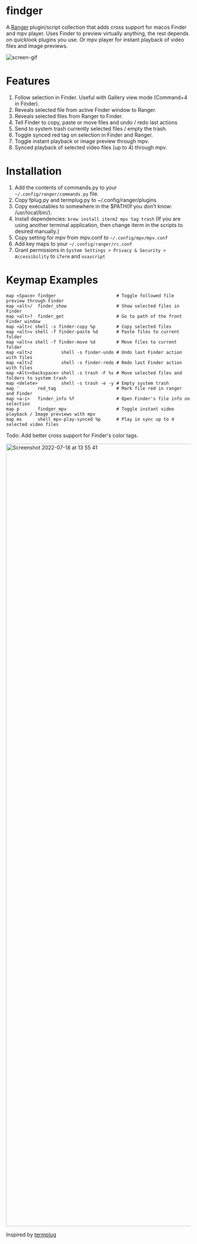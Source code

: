 # findger

A [Ranger](https://github.com/ranger/ranger) plugin/script collection that adds cross support for macos Finder and mpv player.
Uses Finder to preview virtually anything, the rest depends on quicklook plugins you use. Or mpv player for instant playback of video files and image previews.

![screen-gif](./preview.gif)

# Features

  1. Follow selection in Finder. Useful with Gallery view mode (Command+4 in Finder).
  2. Reveals selected file from active Finder window to Ranger.
  3. Reveals selected files from Ranger to Finder.
  4. Tell Finder to copy, paste or move files and undo / redo last actions
  5. Send to system trash currently selected files / empty the trash.
  6. Toggle synced red tag on selection in Finder and Ranger.
  7. Toggle instant playback or image preview through mpv.
  8. Synced playback of selected video files (up to 4) through mpv.

# Installation

  1. Add the contents of commands.py to your `~/.config/ranger/commands.py` file.
  2. Copy fplug.py and termplug.py to ~/.config/ranger/plugins
  3. Copy executables to somewhere in the $PATH(If you don't know: /usr/local/bin/).
  4. Install dependencies: `brew install iterm2 mpv tag trash` (If you are using another terminal application, then change iterm in the scripts to desired manually.)
  5. Copy setting for mpv from mpv.conf to `~/.config/mpv/mpv.conf`
  6. Add key maps to your `~/.config/ranger/rc.conf`
  7. Grant permissions in `System Settings > Privacy & Security > Accessibility` to `iTerm` and `osascript`

# Keymap Examples

```
map <Space> findger                       # Toggle followed file preview through Finder
map <alt>/  finder_show                   # Show selected files in Finder
map <alt>?  finder_get                    # Go to path of the front Finder window
map <alt>c shell -s finder-copy %p        # Copy selected files
map <alt>v shell -f finder-paste %d       # Paste files to current folder
map <alt>x shell -f finder-move %d        # Move files to current folder
map <alt>z           shell -s finder-undo # Undo last Finder action with files
map <alt>Z           shell -s finder-redo # Redo last Finder action with files
map <Alt><backspace> shell -s trash -F %s # Move selected files and folders to system trash
map <delete>         shell -s trash -e -y # Empty system trash
map '       red_tag                       # Mark file red in ranger and Finder
map <a-i>   finder_info %f                # Open Finder's file info on selection
map p       findger_mpv                   # Toggle instant video playback / Image previews with mpv
map ms      shell mpv-play-synced %p      # Play in sync up to 4 selected video files
```

Todo: Add better cross support for Finder's color tags.

<img width="2128" alt="Screenshot 2022-07-18 at 13 55 41" src="https://user-images.githubusercontent.com/77557804/179497347-9f0ba654-f6dc-4c17-834d-77e5b5d670fd.png">

Inspired by [termplug](https://github.com/laktak/termplug)
